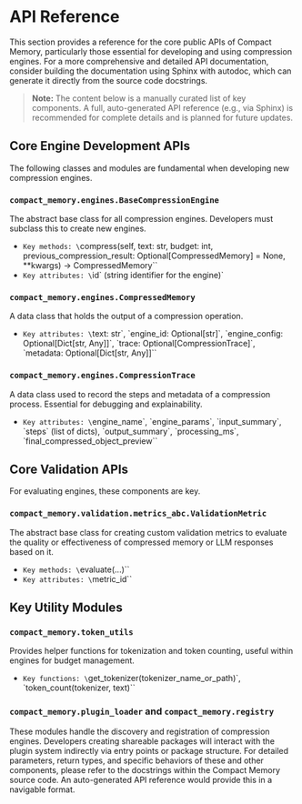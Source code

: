 # API Reference
This section provides a reference for the core public APIs of Compact Memory, particularly those essential for developing and using compression engines. For a more comprehensive and detailed API documentation, consider building the documentation using Sphinx with autodoc, which can generate it directly from the source code docstrings.
> **Note:** The content below is a manually curated list of key components. A full, auto-generated API reference (e.g., via Sphinx) is recommended for complete details and is planned for future updates.
## Core Engine Development APIs
The following classes and modules are fundamental when developing new compression engines.
### `compact_memory.engines.BaseCompressionEngine`
The abstract base class for all compression engines. Developers must subclass this to create new engines.
*   `Key methods: \`compress(self, text: str, budget: int, previous_compression_result: Optional[CompressedMemory] = None, **kwargs) -> CompressedMemory\``
*   `Key attributes: \`id\` (string identifier for the engine)`
### `compact_memory.engines.CompressedMemory`
A data class that holds the output of a compression operation.
*   `Key attributes: \`text: str\`, \`engine_id: Optional[str]\`, \`engine_config: Optional[Dict[str, Any]]\`, \`trace: Optional[CompressionTrace]\`, \`metadata: Optional[Dict[str, Any]]\``
### `compact_memory.engines.CompressionTrace`
A data class used to record the steps and metadata of a compression process. Essential for debugging and explainability.
*   `Key attributes: \`engine_name\`, \`engine_params\`, \`input_summary\`, \`steps\` (list of dicts), \`output_summary\`, \`processing_ms\`, \`final_compressed_object_preview\``
## Core Validation APIs
For evaluating engines, these components are key.
### `compact_memory.validation.metrics_abc.ValidationMetric`
The abstract base class for creating custom validation metrics to evaluate the quality or effectiveness of compressed memory or LLM responses based on it.
*   `Key methods: \`evaluate(...)\``
*   `Key attributes: \`metric_id\``
## Key Utility Modules
### `compact_memory.token_utils`
Provides helper functions for tokenization and token counting, useful within engines for budget management.
*   `Key functions: \`get_tokenizer(tokenizer_name_or_path)\`, \`token_count(tokenizer, text)\``
### `compact_memory.plugin_loader` and `compact_memory.registry`
These modules handle the discovery and registration of compression engines. Developers creating shareable packages will interact with the plugin system indirectly via entry points or package structure.
For detailed parameters, return types, and specific behaviors of these and other components, please refer to the docstrings within the Compact Memory source code. An auto-generated API reference would provide this in a navigable format.
